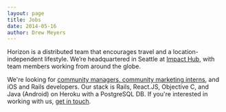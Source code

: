 ```yaml
---
layout: page
title: Jobs
date: 2014-05-16
author: Drew Meyers
---
```


Horizon is a distributed team that encourages travel and a location-independent lifestyle. We’re headquartered in Seattle at [Impact Hub](http://www.impacthubseattle.com/), with team members working from around the globe.

We're looking for [community managers, community marketing interns](http://www.horizonapp.co/blog/travel-community-builders/), and iOS and Rails developers. Our stack is Rails, React.JS, Objective C, and Java (Android) on Heroku with a PostgreSQL DB. If you're interested in working with us, [get in touch](mailto:drew@horizonapp.co).